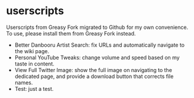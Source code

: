 # userscripts
Userscripts from Greasy Fork migrated to Github for my own convenience. To use,
please install them from Greasy Fork instead.

* Better Danbooru Artist Search: fix URLs and automatically navigate to the
wiki page.
* Personal YouTube Tweaks: change volume and speed based on my taste in
content.
* View Full Twitter Image: show the full image on navigating to the dedicated
page, and provide a download button that corrects file names.
* Test: just a test.

